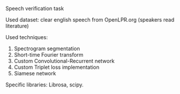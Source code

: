 Speech verification task

Used dataset: clear english speech from OpenLPR.org (speakers read literature)

Used techniques:
1) Spectrogram segmentation
2) Short-time Fourier transform
3) Custom Convolutional-Recurrent network
4) Custom Triplet loss implementation
5) Siamese network

Specific libraries:
Librosa, scipy.